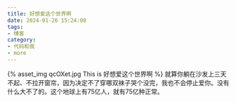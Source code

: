 ```yaml
---
title: 好想爱这个世界啊
date: 2024-01-26 15:24:08
tags:
- 博客
category:
- 代码和我
- more
---
```

{% asset_img qcOXet.jpg This is 好想爱这个世界啊 %}
就算你躺在沙发上三天不起、不拉开窗帘，因为决定不了穿哪双袜子哭个没完，我也不会停止爱你。没有什么大不了的。这个地球上有75亿人，就有75亿种正常。 ​​​